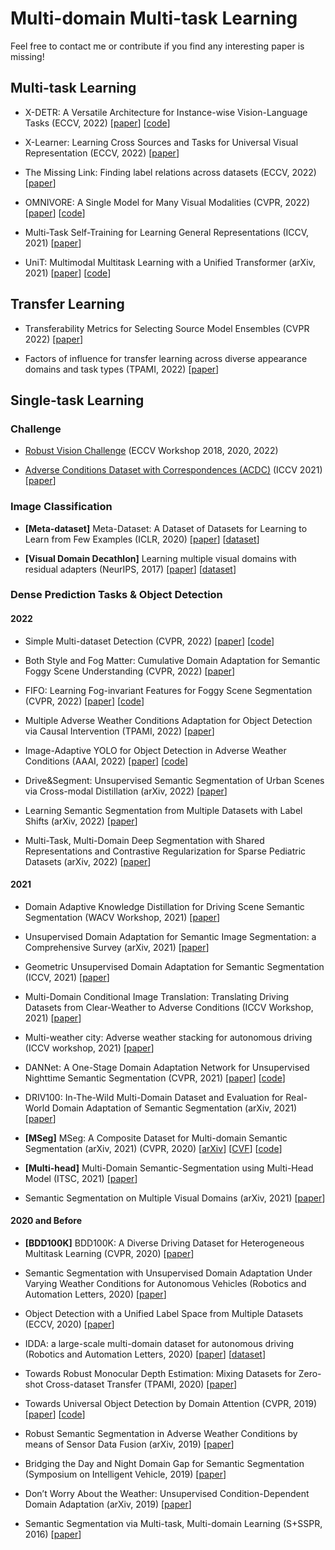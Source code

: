 # Multi-domain Multi-task Learning

Feel free to contact me or contribute if you find any interesting paper is missing!

## Multi-task Learning

* X-DETR: A Versatile Architecture for Instance-wise Vision-Language Tasks (ECCV, 2022) [[paper](https://www.ecva.net/papers/eccv_2022/papers_ECCV/papers/136960288.pdf)] [[code](https://github.com/amazon-research/cross-modal-detr)]

* X-Learner: Learning Cross Sources and Tasks for Universal Visual Representation (ECCV, 2022) [[paper](https://www.ecva.net/papers/eccv_2022/papers_ECCV/papers/136860495.pdf)]

* The Missing Link: Finding label relations across datasets (ECCV, 2022) [[paper](https://arxiv.org/pdf/2206.04453)]

* OMNIVORE: A Single Model for Many Visual Modalities (CVPR, 2022) [[paper](https://arxiv.org/pdf/2201.08377.pdf)] [[code](https://github.com/facebookresearch/omnivore)]

* Multi-Task Self-Training for Learning General Representations (ICCV, 2021) [[paper](https://openaccess.thecvf.com/content/ICCV2021/papers/Ghiasi_Multi-Task_Self-Training_for_Learning_General_Representations_ICCV_2021_paper.pdf)]

* UniT: Multimodal Multitask Learning with a Unified Transformer (arXiv, 2021) [[paper](https://arxiv.org/pdf/2102.10772.pdf)] [[code](https://github.com/facebookresearch/mmf)]

## Transfer Learning

* Transferability Metrics for Selecting Source Model Ensembles (CVPR 2022) [[paper](https://openaccess.thecvf.com/content/CVPR2022/papers/Agostinelli_Transferability_Metrics_for_Selecting_Source_Model_Ensembles_CVPR_2022_paper.pdf)]

* Factors of influence for transfer learning across diverse appearance domains and task types (TPAMI, 2022) [[paper](https://arxiv.org/pdf/2103.13318)]

## Single-task Learning

### Challenge

* [Robust Vision Challenge](http://www.robustvision.net/index.php) (ECCV Workshop 2018, 2020, 2022)

* [Adverse Conditions Dataset with Correspondences (ACDC)](https://acdc.vision.ee.ethz.ch) (ICCV 2021) [[paper](https://acdc.vision.ee.ethz.ch/other/ACDC_the_Adverse_Conditions_Dataset_with_Correspondences_for_semantic_driving_scene_understanding-Sakaridis+Dai+Van_Gool-ICCV_21.pdf)]

### Image Classification

* **[Meta-dataset]** Meta-Dataset: A Dataset of Datasets for Learning to Learn from Few Examples (ICLR, 2020) [[paper](https://openreview.net/pdf?id=rkgAGAVKPr)] [[dataset](https://github.com/google-research/meta-dataset)]

* **[Visual Domain Decathlon]** Learning multiple visual domains with residual adapters (NeurIPS, 2017) [[paper](https://arxiv.org/abs/1705.08045)] [[dataset](https://www.robots.ox.ac.uk/~vgg/decathlon/)]

### Dense Prediction Tasks & Object Detection

#### 2022

* Simple Multi-dataset Detection (CVPR, 2022) [[paper](http://www.philkr.net/media/zhou2022simple.pdf)] [[code](https://github.com/xingyizhou/UniDet)]
* Both Style and Fog Matter: Cumulative Domain Adaptation for Semantic Foggy Scene Understanding (CVPR, 2022) [[paper](https://openaccess.thecvf.com/content/CVPR2022/papers/Ma_Both_Style_and_Fog_Matter_Cumulative_Domain_Adaptation_for_Semantic_CVPR_2022_paper.pdf)]

* FIFO: Learning Fog-invariant Features for Foggy Scene Segmentation (CVPR, 2022) [[paper](https://arxiv.org/pdf/2204.01587.pdf)] [[code](https://github.com/sohyun-l/fifo)]

* Multiple Adverse Weather Conditions Adaptation for Object Detection via Causal Intervention (TPAMI, 2022) [[paper](https://ieeexplore.ieee.org/stamp/stamp.jsp?tp=&arnumber=9756301)]

* Image-Adaptive YOLO for Object Detection in Adverse Weather Conditions (AAAI, 2022) [[paper](https://arxiv.org/abs/2112.08088v2)] [[code](https://github.com/wenyyu/Image-Adaptive-YOLO)]

* Drive&Segment: Unsupervised Semantic Segmentation of Urban Scenes via Cross-modal Distillation (arXiv, 2022) [[paper](https://arxiv.org/pdf/2203.11160.pdf)]

* Learning Semantic Segmentation from Multiple Datasets with Label Shifts (arXiv, 2022) [[paper](https://arxiv.org/pdf/2202.14030.pdf)]

* Multi-Task, Multi-Domain Deep Segmentation with Shared Representations and Contrastive Regularization for Sparse Pediatric Datasets (arXiv, 2022) [[paper](https://arxiv.org/pdf/2105.10310.pdf)]

#### 2021

* Domain Adaptive Knowledge Distillation for Driving Scene Semantic Segmentation (WACV Workshop, 2021) [[paper](https://arxiv.org/pdf/2011.08007.pdf)]

* Unsupervised Domain Adaptation for Semantic Image Segmentation: a Comprehensive Survey (arXiv, 2021) [[paper](https://arxiv.org/pdf/2112.03241.pdf)]

* Geometric Unsupervised Domain Adaptation for Semantic Segmentation (ICCV, 2021) [[paper](https://openaccess.thecvf.com/content/ICCV2021/papers/Guizilini_Geometric_Unsupervised_Domain_Adaptation_for_Semantic_Segmentation_ICCV_2021_paper.pdf)]

* Multi-Domain Conditional Image Translation: Translating Driving Datasets from Clear-Weather to Adverse Conditions (ICCV Workshop, 2021) [[paper](https://openaccess.thecvf.com/content/ICCV2021W/ILDAV/papers/Vinod_Multi-Domain_Conditional_Image_Translation_Translating_Driving_Datasets_From_Clear-Weather_to_ICCVW_2021_paper.pdf)]

* Multi-weather city: Adverse weather stacking for autonomous driving (ICCV workshop, 2021) [[paper](https://openaccess.thecvf.com/content/ICCV2021W/AVVision/papers/Musat_Multi-Weather_City_Adverse_Weather_Stacking_for_Autonomous_Driving_ICCVW_2021_paper.pdf)]

* DANNet: A One-Stage Domain Adaptation Network for Unsupervised Nighttime Semantic Segmentation (CVPR, 2021) [[paper](https://openaccess.thecvf.com/content/CVPR2021/papers/Wu_DANNet_A_One-Stage_Domain_Adaptation_Network_for_Unsupervised_Nighttime_Semantic_CVPR_2021_paper.pdf)] [[code](https://github.com/W-zx-Y/DANNet)]

* DRIV100: In-The-Wild Multi-Domain Dataset and Evaluation for Real-World Domain Adaptation of Semantic Segmentation (arXiv, 2021) [[paper](https://arxiv.org/pdf/2102.00150.pdf)]

* **[MSeg]** MSeg: A Composite Dataset for Multi-domain Semantic Segmentation (arXiv, 2021) (CVPR, 2020) [[arXiv](https://arxiv.org/pdf/2112.13762.pdf)] [[CVF](http://vladlen.info/papers/MSeg.pdf)] [[code](https://github.com/mseg-dataset/mseg-api)]

* **[Multi-head]** Multi-Domain Semantic-Segmentation using Multi-Head Model (ITSC, 2021) [[paper](https://ieeexplore.ieee.org/stamp/stamp.jsp?tp=&arnumber=9564940)]

* Semantic Segmentation on Multiple Visual Domains (arXiv, 2021) [[paper](https://arxiv.org/pdf/2107.04326.pdf)]

#### 2020 and Before

* **[BDD100K]** BDD100K: A Diverse Driving Dataset for Heterogeneous Multitask Learning (CVPR, 2020) [[paper](https://arxiv.org/pdf/1805.04687.pdf)]

* Semantic Segmentation with Unsupervised Domain Adaptation Under Varying Weather Conditions for Autonomous Vehicles (Robotics and Automation Letters, 2020) [[paper](https://ieeexplore.ieee.org/stamp/stamp.jsp?tp=&arnumber=9025254)]

* Object Detection with a Unified Label Space from Multiple Datasets (ECCV, 2020) [[paper](https://arxiv.org/pdf/2008.06614.pdf)]

* IDDA: a large-scale multi-domain dataset for autonomous driving (Robotics and Automation Letters, 2020) [[paper](http://ras.papercept.net/images/temp/IROS/files/2790.pdf)] [[dataset](https://zenodo.org/record/4389243#.YmHOgC-B0Us)]

* Towards Robust Monocular Depth Estimation: Mixing Datasets for Zero-shot Cross-dataset Transfer (TPAMI, 2020) [[paper](https://arxiv.org/pdf/1907.01341.pdf)]

* Towards Universal Object Detection by Domain Attention (CVPR, 2019) [[paper](https://arxiv.org/pdf/1904.04402.pdf)] [[code](https://github.com/frank-xwang/towards-universal-object-detection)]

* Robust Semantic Segmentation in Adverse Weather Conditions by means of Sensor Data Fusion (arXiv, 2019) [[paper](https://arxiv.org/pdf/1905.10117.pdf)]

* Bridging the Day and Night Domain Gap for Semantic Segmentation (Symposium on Intelligent Vehicle, 2019) [[paper](http://www.wangkaiwei.org/file/publications/iv2019_eduardo.pdf)]

* Don’t Worry About the Weather: Unsupervised Condition-Dependent Domain Adaptation (arXiv, 2019) [[paper](https://arxiv.org/pdf/1907.11004.pdf)]

* Semantic Segmentation via Multi-task, Multi-domain Learning (S+SSPR, 2016) [[paper](https://hal.archives-ouvertes.fr/hal-01376998/file/Semantic_Segmentation_via_Multi-task_Multi-domain_Learning.pdf)]


